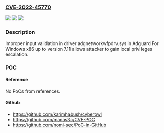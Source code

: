 ### [CVE-2022-45770](https://cve.mitre.org/cgi-bin/cvename.cgi?name=CVE-2022-45770)
![](https://img.shields.io/static/v1?label=Product&message=n%2Fa&color=blue)
![](https://img.shields.io/static/v1?label=Version&message=n%2Fa&color=blue)
![](https://img.shields.io/static/v1?label=Vulnerability&message=n%2Fa&color=brighgreen)

### Description

Improper input validation in driver adgnetworkwfpdrv.sys in Adguard For Windows x86 up to version 7.11 allows attacker to gain local privileges escalation.

### POC

#### Reference
No PoCs from references.

#### Github
- https://github.com/karimhabush/cyberowl
- https://github.com/manas3c/CVE-POC
- https://github.com/nomi-sec/PoC-in-GitHub


